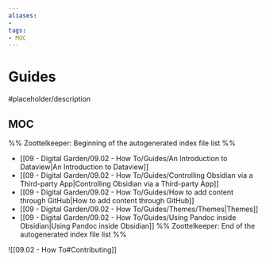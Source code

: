 ```yaml
---
aliases:
- 
tags:
- MOC
---
```


# Guides

#placeholder/description 

## MOC

%% Zoottelkeeper: Beginning of the autogenerated index file list  %%
-  [[09 - Digital Garden/09.02 - How To/Guides/An Introduction to Dataview|An Introduction to Dataview]]
-  [[09 - Digital Garden/09.02 - How To/Guides/Controlling Obsidian via a Third-party App|Controlling Obsidian via a Third-party App]]
-  [[09 - Digital Garden/09.02 - How To/Guides/How to add content through GitHub|How to add content through GitHub]]
-  [[09 - Digital Garden/09.02 - How To/Guides/Themes/Themes|Themes]]
-  [[09 - Digital Garden/09.02 - How To/Guides/Using Pandoc inside Obsidian|Using Pandoc inside Obsidian]]
%% Zoottelkeeper: End of the autogenerated index file list  %%

![[09.02 - How To#Contributing]]